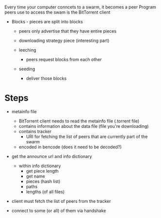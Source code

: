 Every time your computer conncets to a swarm, it becomes a peer
Program peers use to access the swam is the BitTorrent client


* Blocks - pieces are split into blocks
  * peers only advertise that they have entire pieces
  * downloading strategy piece (interesting part)

  * leeching
    * peers request blocks from each other
  * seeding
    * deliver those blocks

Steps
=====
* metainfo file
  * BitTorrent client needs to read the metainfo file (.torrent file)
  * contains information about the data file (file you're downloading)
  * contains tracker
    * URI for fetching the list of peers that are currently part of the swarm
  * encoded in bencode (does it need to be decoded?)


* get the announce url and info dictionary
  * within info dictionary
    * get piece length
    * get name
    * pieces (hash list)
    * paths
    * lengths (of all files)

* client must fetch the list of peers from the tracker
* connect to some (or all) of them via handshake


